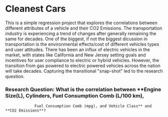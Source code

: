 # Cleanest Cars

This is a simple regression project that explores the correlations between different attributes of a vehicle and their CO2 Emissions. The transportation industry is experiencing a trend of changes after generally remaining the same for decades. One of the biggest, if not the biggest dicussion in transportation is the environmental effects/cost of different vehicles types and user attitudes. There has been an influx of electric vehicles in the market, with states like California and New Jersey setting goals and incentives for user compliance to electric or hybrid vehicles. However, the transition from gas powered to electric powered vehicles across the nation will take decades. Capturing the transitional "snap-shot" led to the research question.

### Research Question: What is the correlation between **Engine Size(L), Cylinders, Fuel Consumption Comb (L/100 km), 
                 Fuel Consumption Comb (mpg), and Vehicle Class** and **CO2 Emissions**?
